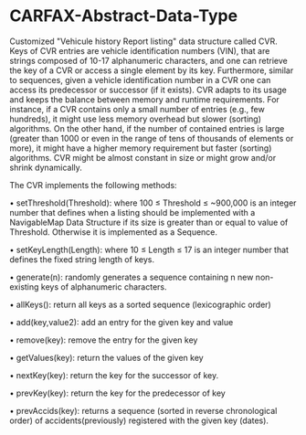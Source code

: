 # CARFAX-Abstract-Data-Type
Customized "Vehicule history Report listing" data structure called CVR. Keys of CVR entries are vehicle identification numbers (VIN), 
that are strings composed of 10-17 alphanumeric characters, and one can
retrieve the key of a CVR or access a single element by its key. Furthermore, similar to sequences, given a vehicle
identification number in a CVR one can access its predecessor or successor (if it exists). CVR adapts to its usage and keeps the balance between memory and runtime requirements. For instance, if a CVR contains
only a small number of entries (e.g., few hundreds), it might use less memory overhead but slower (sorting) algorithms. On
the other hand, if the number of contained entries is large (greater than 1000 or even in the range of tens of thousands of
elements or more), it might have a higher memory requirement but faster (sorting) algorithms. CVR might be almost
constant in size or might grow and/or shrink dynamically. 

The CVR implements the following methods:

• setThreshold(Threshold): where 100 ≤ Threshold ≤ ~900,000 is an integer number
that defines when a listing should be implemented with a NavigableMap Data Structure if its size is greater than or equal to value of
Threshold. Otherwise it is implemented as a Sequence.

• setKeyLength(Length): where 10 ≤ Length ≤ 17 is an integer number that defines the
fixed string length of keys.

• generate(n): randomly generates a sequence containing n new non-existing keys of
alphanumeric characters.

• allKeys(): return all keys as a sorted sequence (lexicographic order)

• add(key,value2): add an entry for the given key and value

• remove(key): remove the entry for the given key

• getValues(key): return the values of the given key

• nextKey(key): return the key for the successor of key.

• prevKey(key): return the key for the predecessor of key

• prevAccids(key): returns a sequence (sorted in reverse chronological order) of accidents(previously) registered
with the given key (dates).
